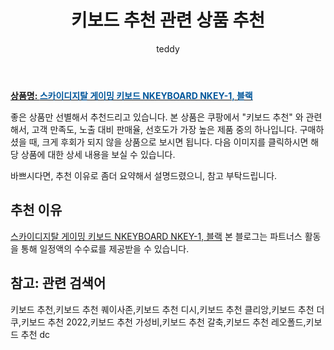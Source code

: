 ﻿---
layout: post
title:  "키보드 추천 관련 상품 추천"
author: teddy
categories: [ 가구/인테리어 ]
tags: [키보드 추천,키보드 추천 퀘이사존,키보드 추천 디시,키보드 추천 클리앙,키보드 추천 더쿠,키보드 추천 2022,키보드 추천 가성비,키보드 추천 갈축,키보드 추천 레오폴드,키보드 추천 dc]
image: https://static.coupangcdn.com/image/vendor_inventory/23d2/ea69594eda11b7eded59491b07c3bac8fbd9080e35e2d7a989a554e3dcd2.jpg 
description: "쿠팡에서 키보드 추천 관련 상품으로 가장 고객 선호도가 높은 제품 중 하나입니다."
---

<a href="https://link.coupang.com/re/AFFSDP?lptag=AF3256674&pageKey=5414915212&itemId=8159151583&vendorItemId=70034484655&traceid=V0-153-c230fd47c1a0ec6d"><b>상품명: <font color='#01579B'>스카이디지탈 게이밍 키보드 NKEYBOARD NKEY-1, 블랙</font></b></a>

좋은 상품만 선별해서 추천드리고 있습니다.
본 상품은 쿠팡에서 "키보드 추천" 와 관련해서, 고객 만족도, 노출 대비 판매율, 선호도가 가장 높은 제품 중의 하나입니다.
구매하셨을 때, 크게 후회가 되지 않을 상품으로 보시면 됩니다. 
다음 이미지를 클릭하시면 해당 상품에 대한 상세 내용을 보실 수 있습니다.

바쁘시다면, 추천 이유로 좀더 요약해서 설명드렸으니, 참고 부탁드립니다.

## 추천 이유 

<a href="https://link.coupang.com/re/AFFSDP?lptag=AF3256674&pageKey=5414915212&itemId=8159151583&vendorItemId=70034484655&traceid=V0-153-c230fd47c1a0ec6d">스카이디지탈 게이밍 키보드 NKEYBOARD NKEY-1, 블랙</a>
본 블로그는 파트너스 활동을 통해 일정액의 수수료를 제공받을 수 있습니다.

## 참고: 관련 검색어    
키보드 추천,키보드 추천 퀘이사존,키보드 추천 디시,키보드 추천 클리앙,키보드 추천 더쿠,키보드 추천 2022,키보드 추천 가성비,키보드 추천 갈축,키보드 추천 레오폴드,키보드 추천 dc